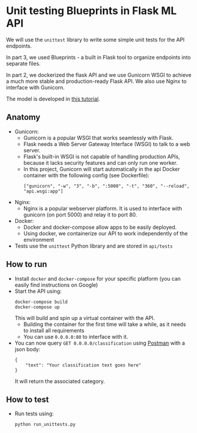 # Unit testing Blueprints in Flask ML API
We will use the `unittest` library to write some simple unit tests for the API endpoints.

In part 3, we used Blueprints - a built in Flask tool to organize endpoints into separate files.

In part 2, we dockerized the flask API and we use Gunicorn WSGI
to achieve a much more stable and production-ready Flask API. 
We also use Nginx to interface with Gunicorn.

The model is developed in [this tutorial](https://medium.com/technonerds/using-fastais-ulmfit-to-make-a-state-of-the-art-multi-label-text-classifier-bf54e2943e83).

## Anatomy
* Gunicorn:
    * Gunicorn is a popular WSGI that works seamlessly with Flask.
    * Flask needs a Web Server Gateway Interface (WSGI) to talk to a web server.
    * Flask's built-in WSGI is not capable of handling production APIs, because it lacks security features and can only run one worker.
    * In this project, Gunicorn will start automatically in the api Docker container with the following config (see Dockerfile):
        ```
        ["gunicorn", "-w", "3", "-b", ":5000", "-t", "360", "--reload", "api.wsgi:app"]
        ```
* Nginx:
    * Nginx is a popular webserver platform. It is used to interface with gunicorn (on port 5000) and relay it to port 80.
* Docker:
    * Docker and docker-compose allow apps to be easily deployed. 
    * Using docker, we containerize our API to work independently of the environment
* Tests use the `unittest` Python library and are stored in `api/tests`


## How to run
* Install `docker` and `docker-compose` for your specific platform (you can easily find instructions on Google)
* Start the API using:
    ```
    docker-compose build
    docker-compose up
    ```
    This will build and spin up a virtual container with the API.
    * Building the container for the first time will take a while, as it needs to install all requirements
    * You can use `0.0.0.0:80` to interface with it.
* You can now query `GET 0.0.0.0/classification` using [Postman](https://www.getpostman.com/) with a json body:
    ``` 
    {
    	"text": "Your classification text goes here"
    }
    ```
    It will return the associated category.
    
## How to test
* Run tests using:
    ```
    python run_unittests.py
    ```